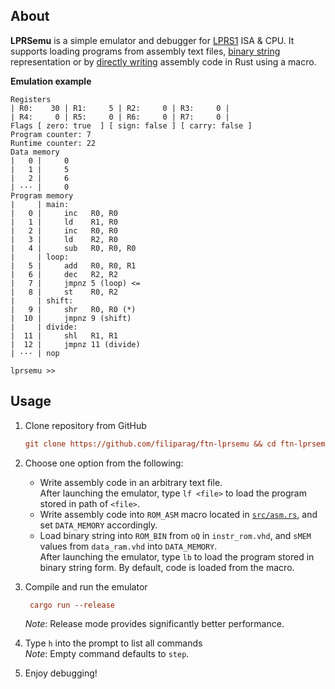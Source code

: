 ## About

**LPRSemu** is a simple emulator and debugger for
[LPRS1](https://www.rt-rk.uns.ac.rs/?q=predmeti/e2/lprs-1-logi%C4%8Dko-projektovanje-ra%C4%8Dunarskih-sistema-1)
ISA & CPU. It supports loading programs from assembly text files,
[binary string](./src/asm.rs#L3-L9)
representation or by
[directly writing](./src/asm.rs#L14-L29)
assembly code in Rust using a macro.

**Emulation example**

```
Registers
| R0:    30 | R1:     5 | R2:     0 | R3:     0 |
| R4:     0 | R5:     0 | R6:     0 | R7:     0 |
Flags [ zero: true  ] [ sign: false ] [ carry: false ]
Program counter: 7
Runtime counter: 22
Data memory
|   0 |     0
|   1 |     5
|   2 |     6
| ··· |     0
Program memory
|     | main:
|   0 |     inc   R0, R0
|   1 |     ld    R1, R0
|   2 |     inc   R0, R0
|   3 |     ld    R2, R0
|   4 |     sub   R0, R0, R0
|     | loop:
|   5 |     add   R0, R0, R1
|   6 |     dec   R2, R2
|   7 |     jmpnz 5 (loop) <=
|   8 |     st    R0, R2
|     | shift:
|   9 |     shr   R0, R0 (*)
|  10 |     jmpnz 9 (shift)
|     | divide:
|  11 |     shl   R1, R1
|  12 |     jmpnz 11 (divide)
| ··· | nop

lprsemu >>
```

## Usage
1) Clone repository from GitHub
    ```ini
    git clone https://github.com/filiparag/ftn-lprsemu && cd ftn-lprsemu
    ```

2) Choose one option from the following:
   - Write assembly code in an arbitrary text file.  
     After launching the emulator, type `lf <file>` to load the program stored in path of `<file>`.
   - Write assembly code into `ROM_ASM` macro located
     in [`src/asm.rs`](./src/asm.rs#L14-L29), and set `DATA_MEMORY` accordingly.
   - Load binary string into `ROM_BIN` from `oQ` in `instr_rom.vhd`, and
     `sMEM` values from `data_ram.vhd` into `DATA_MEMORY`.  
     After launching the emulator, type `lb` to load the program
     stored in binary string form. By default, code is loaded from the macro.

3) Compile and run the emulator
   ```ini
    cargo run --release
    ```
   _Note_: Release mode provides significantly better performance.

4) Type `h` into the prompt to list all commands  
   _Note_: Empty command defaults to `step`.
   
5) Enjoy debugging!
